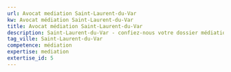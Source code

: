 ```yaml
---
url: Avocat mediation Saint-Laurent-du-Var
kw: Avocat médiation Saint-Laurent-du-Var
title: Avocat médiation Saint-Laurent-du-Var
description: Saint-Laurent-du-Var - confiez-nous votre dossier médiation
tag_ville: Saint-Laurent-du-Var
competence: médiation
expertise: mediation
extertise_id: 5
---
```

